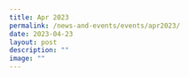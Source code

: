 ```yaml
---
title: Apr 2023
permalink: /news-and-events/events/apr2023/
date: 2023-04-23
layout: post
description: ""
image: ""
---
```

